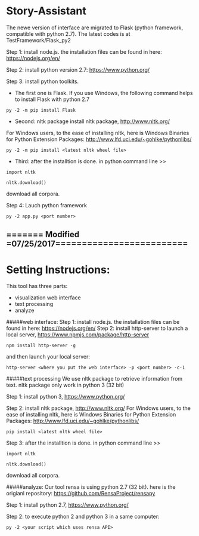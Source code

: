 # Story-Assistant

The newe version of interface are migrated to Flask (python framework, compatible with python 2.7). The latest codes is at TestFramework/Flask_py2

Step 1: install node.js.
the installation files can be found in here: https://nodejs.org/en/

Step 2: install python version 2.7: https://www.python.org/

Step 3: install python toolkits.
- The first one is Flask. If you use Windows, the following command helps to install Flask with python 2.7
```
py -2 -m pip install Flask
```
- Second: nltk package
install nltk package, http://www.nltk.org/

For Windows users, to the ease of installing nltk, here is Windows Binaries for Python Extension Packages: http://www.lfd.uci.edu/~gohlke/pythonlibs/
```
py -2 -m pip install <latest nltk wheel file>
```

- Third:
after the installtion is done.
in python command line >>
```
import nltk
```
```
nltk.download()
```
download all corpora.

Step 4: Lauch python framework
```
py -2 app.py <port number>
```
======= Modified =07/25/2017========================= 
-----
Setting Instructions:
================
This tool has three parts:
- visualization web interface
- text processing
- analyze

#####web interface:
Step 1: install node.js.
the installation files can be found in here: https://nodejs.org/en/
Step 2: install http-server to launch a local server, https://www.npmjs.com/package/http-server

```
npm install http-server -g
```
and then launch your local server:
```
http-server <where you put the web interface> -p <port number> -c-1
```

#####text processing
We use nltk package to retrieve information from text.
nltk package only work in python 3 (32 bit)

Step 1:
install python 3, https://www.python.org/

Step 2:
install nltk package, http://www.nltk.org/
For Windows users, to the ease of installing nltk, here is Windows Binaries for Python Extension Packages: http://www.lfd.uci.edu/~gohlke/pythonlibs/
```
pip install <latest nltk wheel file>
```

Step 3:
after the installtion is done.
in python command line >>
```
import nltk
```
```
nltk.download()
```
download all corpora.

#####analyze:
Our tool rensa is using python 2.7 (32 bit). here is the origianl repository: https://github.com/RensaProject/rensapy

Step 1:
install python 2.7,  https://www.python.org/

Step 2:
to execute python 2 and python 3 in a same computer:
```
py -2 <your script which uses rensa API>
```

